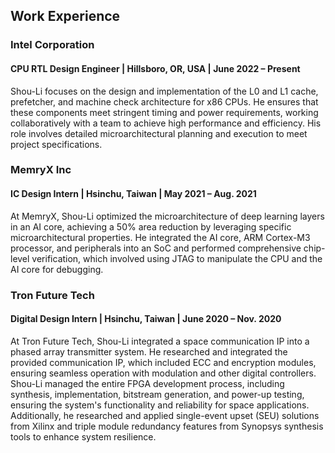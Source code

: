 ## Work Experience

### Intel Corporation

#### CPU RTL Design Engineer | Hillsboro, OR, USA | June 2022 – Present

Shou-Li focuses on the design and implementation of the L0 and L1 cache, prefetcher, and machine check architecture for x86 CPUs. He ensures that these components meet stringent timing and power requirements, working collaboratively with a team to achieve high performance and efficiency. His role involves detailed microarchitectural planning and execution to meet project specifications.

### MemryX Inc

#### IC Design Intern | Hsinchu, Taiwan | May 2021 – Aug. 2021

At MemryX, Shou-Li optimized the microarchitecture of deep learning layers in an AI core, achieving a 50% area reduction by leveraging specific microarchitectural properties. He integrated the AI core, ARM Cortex-M3 processor, and peripherals into an SoC and performed comprehensive chip-level verification, which involved using JTAG to manipulate the CPU and the AI core for debugging.

### Tron Future Tech

#### Digital Design Intern | Hsinchu, Taiwan | June 2020 – Nov. 2020

At Tron Future Tech, Shou-Li integrated a space communication IP into a phased array transmitter system. He researched and integrated the provided communication IP, which included ECC and encryption modules, ensuring seamless operation with modulation and other digital controllers. Shou-Li managed the entire FPGA development process, including synthesis, implementation, bitstream generation, and power-up testing, ensuring the system's functionality and reliability for space applications. Additionally, he researched and applied single-event upset (SEU) solutions from Xilinx and triple module redundancy features from Synopsys synthesis tools to enhance system resilience.
